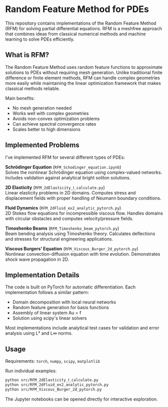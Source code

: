 # Random Feature Method for PDEs

This repository contains implementations of the Random Feature Method (RFM) for solving partial differential equations. RFM is a meshfree approach that combines ideas from classical numerical methods and machine learning to solve PDEs efficiently.

## What is RFM?

The Random Feature Method uses random feature functions to approximate solutions to PDEs without requiring mesh generation. Unlike traditional finite difference or finite element methods, RFM can handle complex geometries more easily while maintaining the linear optimization framework that makes classical methods reliable.

Main benefits:
- No mesh generation needed
- Works well with complex geometries  
- Avoids non-convex optimization problems
- Can achieve spectral convergence rates
- Scales better to high dimensions

## Implemented Problems

I've implemented RFM for several different types of PDEs:

**Schrödinger Equation** (`RFM_Schodinger_equation.ipynb`)  
Solves the nonlinear Schrödinger equation using complex-valued networks. Includes validation against analytical bright soliton solutions.

**2D Elasticity** (`RFM_2dElasticity_Ⅰ_calculate.py`)  
Linear elasticity problems in 2D domains. Computes stress and displacement fields with proper handling of Neumann boundary conditions.

**Fluid Dynamics** (`RFM_2dFluid_ex2_analytic_pytorch.py`)  
2D Stokes flow equations for incompressible viscous flow. Handles domains with circular obstacles and computes velocity/pressure fields.

**Timoshenko Beams** (`RFM_Timoshenko_beam_pytorch.py`)  
Beam bending analysis using Timoshenko theory. Calculates deflections and stresses for structural engineering applications.

**Viscous Burgers' Equation** (`RFM_Viscous_Burger_2d_pytorch.py`)  
Nonlinear convection-diffusion equation with time evolution. Demonstrates shock wave propagation in 2D.

## Implementation Details

The code is built on PyTorch for automatic differentiation. Each implementation follows a similar pattern:
- Domain decomposition with local neural networks
- Random feature generation for basis functions
- Assembly of linear system Au = f
- Solution using scipy's linear solvers

Most implementations include analytical test cases for validation and error analysis using L² and L∞ norms.

## Usage

Requirements: `torch`, `numpy`, `scipy`, `matplotlib`

Run individual examples:
```bash
python src/RFM_2dElasticity_Ⅰ_calculate.py
python src/RFM_2dFluid_ex2_analytic_pytorch.py  
python src/RFM_Viscous_Burger_2d_pytorch.py
```

The Jupyter notebooks can be opened directly for interactive exploration.


